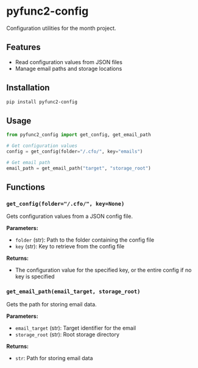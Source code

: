 # pyfunc2-config

Configuration utilities for the month project.

## Features

- Read configuration values from JSON files
- Manage email paths and storage locations

## Installation

```bash
pip install pyfunc2-config
```

## Usage

```python
from pyfunc2_config import get_config, get_email_path

# Get configuration values
config = get_config(folder="/.cfo/", key="emails")

# Get email path
email_path = get_email_path("target", "storage_root")
```

## Functions

### `get_config(folder="/.cfo/", key=None)`

Gets configuration values from a JSON config file.

**Parameters:**
- `folder` (str): Path to the folder containing the config file
- `key` (str): Key to retrieve from the config file

**Returns:**
- The configuration value for the specified key, or the entire config if no key is specified

### `get_email_path(email_target, storage_root)`

Gets the path for storing email data.

**Parameters:**
- `email_target` (str): Target identifier for the email
- `storage_root` (str): Root storage directory

**Returns:**
- `str`: Path for storing email data
